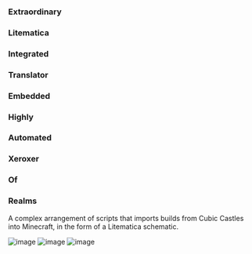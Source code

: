 ### Extraordinary
### Litematica
### Integrated
### Translator 
### Embedded

### Highly
### Automated
### Xeroxer
### Of
### Realms



A complex arrangement of scripts that imports builds from Cubic Castles into Minecraft, in the form of a Litematica schematic.

![image](https://github.com/user-attachments/assets/6d05b286-5e61-4122-9b26-4cdfbb49f124)
![image](https://github.com/user-attachments/assets/4d0052ce-e6ba-4f33-9209-a37920c77fb3)
![image](https://github.com/user-attachments/assets/1c5f899f-8fc1-4f21-9a36-6281a0ebac53)


